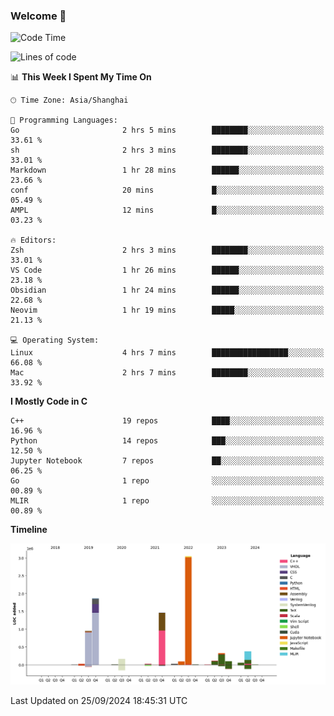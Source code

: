 ### Welcome 👋

<!--START_SECTION:waka-->
![Code Time](http://img.shields.io/badge/Code%20Time-1%2C569%20hrs%2054%20mins-blue)

![Lines of code](https://img.shields.io/badge/From%20Hello%20World%20I%27ve%20Written-8.7%20million%20lines%20of%20code-blue)

📊 **This Week I Spent My Time On** 

```text
🕑︎ Time Zone: Asia/Shanghai

💬 Programming Languages: 
Go                       2 hrs 5 mins        ████████░░░░░░░░░░░░░░░░░   33.61 % 
sh                       2 hrs 3 mins        ████████░░░░░░░░░░░░░░░░░   33.01 % 
Markdown                 1 hr 28 mins        ██████░░░░░░░░░░░░░░░░░░░   23.66 % 
conf                     20 mins             █░░░░░░░░░░░░░░░░░░░░░░░░   05.49 % 
AMPL                     12 mins             █░░░░░░░░░░░░░░░░░░░░░░░░   03.23 % 

🔥 Editors: 
Zsh                      2 hrs 3 mins        ████████░░░░░░░░░░░░░░░░░   33.01 % 
VS Code                  1 hr 26 mins        ██████░░░░░░░░░░░░░░░░░░░   23.18 % 
Obsidian                 1 hr 24 mins        ██████░░░░░░░░░░░░░░░░░░░   22.68 % 
Neovim                   1 hr 19 mins        █████░░░░░░░░░░░░░░░░░░░░   21.13 % 

💻 Operating System: 
Linux                    4 hrs 7 mins        █████████████████░░░░░░░░   66.08 % 
Mac                      2 hrs 7 mins        ████████░░░░░░░░░░░░░░░░░   33.92 % 
```

**I Mostly Code in C** 

```text
C++                      19 repos            ████░░░░░░░░░░░░░░░░░░░░░   16.96 % 
Python                   14 repos            ███░░░░░░░░░░░░░░░░░░░░░░   12.50 % 
Jupyter Notebook         7 repos             ██░░░░░░░░░░░░░░░░░░░░░░░   06.25 % 
Go                       1 repo              ░░░░░░░░░░░░░░░░░░░░░░░░░   00.89 % 
MLIR                     1 repo              ░░░░░░░░░░░░░░░░░░░░░░░░░   00.89 % 
```



**Timeline**

![Lines of Code chart](https://raw.githubusercontent.com/Bohan-hu/Bohan-hu/master/assets/bar_graph.png)


 Last Updated on 25/09/2024 18:45:31 UTC
<!--END_SECTION:waka-->



